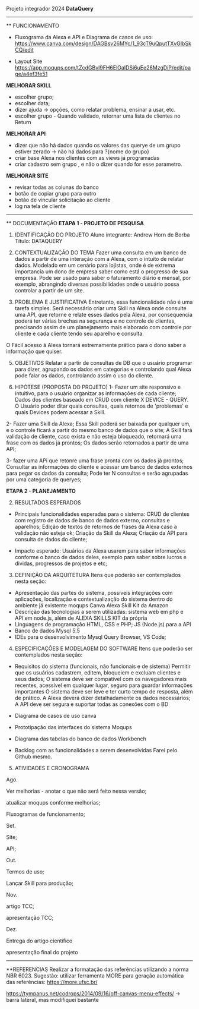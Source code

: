 Projeto integrador 2024
**DataQuery**

----------------------------------
** FUNCIONAMENTO
- Fluxograma da Alexa e API e Diagrama de casos de uso:
https://www.canva.com/design/DAGBsv26MYc/1_93cT9uQputTXvGIbSkCQ/edit

- Layout Site
https://app.moqups.com/tZcdGBvl9FH6ElOaIDSi6uEe26MzgDiP/edit/page/a4ef3fe51

**MELHORAR SKILL**
- escolher grupo;
- escolher data;
- dizer ajuda -> opções, como relatar problema, ensinar a usar, etc.
- escolher grupo - Quando validado, retornar uma lista de clientes no Return

**MELHORAR API**
- dizer que não há dados quando os valores das querye de um grupo estiver zerado 
-> não há dados para ?{nome do grupo}
- criar base Alexa nos clientes com as views já programadas
- criar cadastro sem grupo , e não o dizer quando for esse parametro.

**MELHORAR SITE**
- revisar todas as colunas do banco
- botão de copiar grupo para outro
- botão de vincular solicitação ao cliente
- log na tela de cliente

----------------------------------
** DOCUMENTAÇÃO 
**ETAPA 1 - PROJETO DE PESQUISA**

1. IDENTIFICAÇÃO DO PROJETO
Aluno integrante: Andrew Horn de Borba
Título: DATAQUERY

2. CONTEXTUALIZAÇÃO DO TEMA
Fazer uma consulta em um banco de dados a partir de uma interação com a Alexa, com o intuito de relatar dados. Modelado em um cenário para lojistas, onde é de extrema importancia um dono de empresa saber como está o progresso de sua empresa. Pode ser usado para saber o faturamento diário e mensal, por exemplo, abrangindo diversas possibilidades onde o usuário possa controlar a partir de um site.

3. PROBLEMA E JUSTIFICATIVA
Entretanto, essa funcionalidade não é uma tarefa simples. Será necessário criar uma Skill na Alexa onde consulte uma API, que retorne e relate esses dados pela Alexa, por consequencia poderá ter várias brechas na segurança e no controle de clientes, precisando assim de um planejamento mais elaborado com controle por cliente e cada cliente tendo seu aparelho e consulta.

O Fácil acesso á Alexa tornará extremamente prático para o dono saber a informação que quiser.

5. OBJETIVOS
Relatar a partir de consultas de DB que o usuário programar para dizer, agrupando os dados em categorias e controlando qual Alexa pode falar os dados, controlando assim o uso do cliente.

6. HIPÓTESE (PROPOSTA DO PROJETO)
1- Fazer um site responsivo e intuitivo, para o usuário organizar as informações de cada cliente;
Dados dos clientes baseado em CRUD com cliente X DEVICE - QUERY.
O Usuário poder ditar quais consultas, quais retornos de 'problemas' e quais Devices podem acessar a Skill.

2- Fazer uma Skill da Alexa;
Essa Skill poderá ser baixada por qualquer um, e o controle ficará a partir do mesmo banco de dados que o site;
A Skill fará validação de cliente, caso exista e não esteja bloqueado, retornará uma frase com os dados já prontos;
Os dados serão retornados a partir de uma API;

3- fazer uma APi que retonre uma frase pronta com os dados já prontos;
Consultar as informações do cliente e acessar um banco de dados externos para pegar os dados da consulta;
Pode ter N consultas e serão agrupadas por uma categoria de queryes;

**ETAPA 2 - PLANEJAMENTO**

2. RESULTADOS ESPERADOS
- Principais funcionalidades esperadas para o sistema:
CRUD de clientes com registro de dados de banco de dados externo, consultas e aparelhos;
Edição de textos de retornos de frases da Alexa caso a validação não esteja ok;
Criação da Skill da Alexa;
Criação da API para consulta de dados do cliente;

- Impacto esperado:
Usuários da Alexa usarem para saber informações conforme o banco de dados deles, exemplo para saber sobre lucros e dividas, progressos de projetos e etc;

3. DEFINIÇÃO DA ARQUITETURA
Itens que poderão ser contemplados nesta seção:
- Apresentação das partes do sistema, possíveis integrações com aplicações, localização e contextualização do sistema dentro do ambiente já existente
    moqups
    Canva
    Alexa Skill Kit da Amazon
- Descrição das tecnologias a serem utilizadas:
    sistema web em php e API em node.js, além de ALEXA SKILLS KIT da própria
- Linguagens de programação
    HTML, CSS e PHP; JS (Node.js) para a API
- Banco de dados
    Mysql 5.5
- IDEs para o desenvolvimento
    Mysql Query Browser, VS Code;

4. ESPECIFICAÇÕES E MODELAGEM DO SOFTWARE
Itens que poderão ser contemplados nesta seção:
- Requisitos do sistema (funcionais, não funcionais e de sistema)
    Permitir que os usuários cadastrem, editem, bloqueiem e excluam clientes e seus dados;
    O sistema deve ser compatível com os navegadores mais recentes, acessível em qualquer lugar, seguro para guardar informações importantes
    O sistema deve ser leve e ter curto tempo de resposta, além de prático.
    A Alexa deverá dizer detalhadamente os dados necessários;
    A API deve ser segura e suportar todas as conexões com o BD

- Diagrama de casos de uso
    canva

- Prototipação das interfaces do sistema
    Moqups
     
- Diagrama das tabelas do banco de dados
    Workbench

- Backlog com as funcionalidades a serem desenvolvidas
    Farei pelo Github mesmo.
  
5. ATIVIDADES E CRONOGRAMA


Ago.

Ver melhorias - anotar o que não será feito nessa versão;

atualizar moqups conforme melhorias;

Fluxogramas de funcionamento;

Set. 

Site;

API;

Out. 

Termos de uso;

Lançar Skill para produção;

Nov. 

artigo TCC;

apresentação TCC;

Dez. 

Entrega do artigo científico 

apresentação final do projeto

----------------------------------
**REFERENCIAS
Realizar a formatação das referências utilizando a norma NBR 6023. 
Sugestão: utilizar ferramenta MORE para geração automática das referências: https://more.ufsc.br/

https://tympanus.net/codrops/2014/09/16/off-canvas-menu-effects/ -> barra lateral, mas modifiquei bastante

